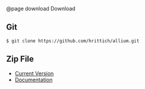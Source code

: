 @page download Download

## Git

    $ git clone https://github.com/hrittich/allium.git

## Zip File

- [Current Version](https://github.com/hrittich/allium/archive/refs/heads/main.zip)
- [Documentation](https://github.com/hrittich/allium/archive/refs/heads/gh-pages.zip)
